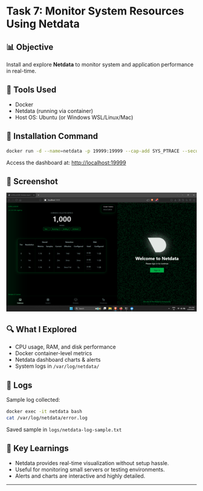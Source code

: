 # Task 7: Monitor System Resources Using Netdata

## 📊 Objective

Install and explore **Netdata** to monitor system and application performance in real-time.

## 🔧 Tools Used

- Docker
- Netdata (running via container)
- Host OS: Ubuntu (or Windows WSL/Linux/Mac)

## 🚀 Installation Command

```bash
docker run -d --name=netdata -p 19999:19999 --cap-add SYS_PTRACE --security-opt apparmor=unconfined netdata/netdata
```

Access the dashboard at: [http://localhost:19999](http://localhost:19999)

## 📸 Screenshot

![Netdata Dashboard](screenshot.png)

## 🔍 What I Explored

- CPU usage, RAM, and disk performance
- Docker container-level metrics
- Netdata dashboard charts & alerts
- System logs in `/var/log/netdata/`

## 📁 Logs

Sample log collected:
```bash
docker exec -it netdata bash
cat /var/log/netdata/error.log
```

Saved sample in `logs/netdata-log-sample.txt`

## 🧠 Key Learnings

- Netdata provides real-time visualization without setup hassle.
- Useful for monitoring small servers or testing environments.
- Alerts and charts are interactive and highly detailed.

---


